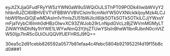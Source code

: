 eyJtZXJjaGFudFRyYW5zYWN0aW9uSWQiOiJLSThPT09PODk4IiwibWVyY2hhbnRJZCI6IlBHVEVTVFBBWVVBVCIsIm1lcmNoYW50VXNlcklkIjoyMzk4LCJhbW91bnQiOjEwMDAsIm1vYmlsZU51bWJlciI6Ijk5OTk5OTk5OTkiLCJjYWxsYmFja1VybCI6Imh0dHBzOlwvXC93ZWJob29rLnNpdGVcLzBjZWVmMGMyLTZiNWYtNDhlNy1hYWE1LWYwNmQ3YjhjZTUwYSIsInBheW1lbnRJbnN0cnVtZW50Ijp7InR5cGUiOiJQQVlfUEFHRSJ9fQ==

30ea5c2d91cebb826592a0577b81efaa4c4febc5804b9219522f4d19f15b8cd0###1
